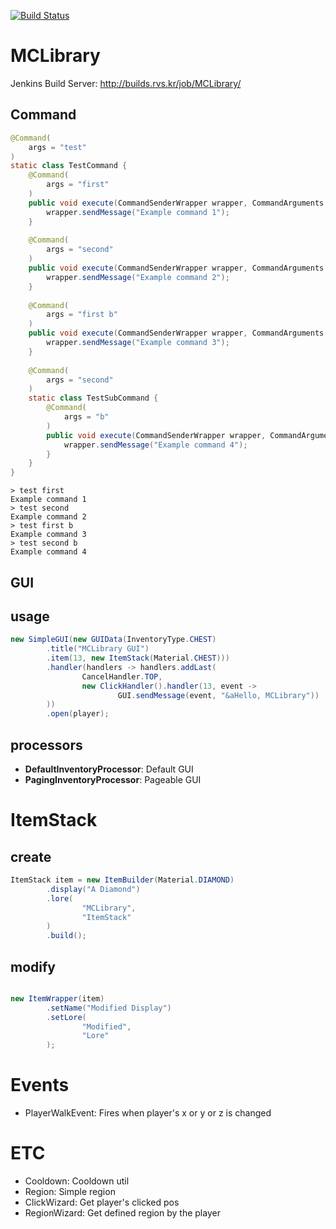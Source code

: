 [![Build Status](https://travis-ci.org/EntryPointKR/MCLibrary.svg?branch=master)](https://travis-ci.org/EntryPointKR/MCLibrary)

# MCLibrary

Jenkins Build Server: http://builds.rvs.kr/job/MCLibrary/

## Command

```java
@Command(
	args = "test"
)
static class TestCommand {
	@Command(
		args = "first"
	)
	public void execute(CommandSenderWrapper wrapper, CommandArguments args) {
		wrapper.sendMessage("Example command 1");
	}
  
	@Command(
		args = "second"
	)
	public void execute(CommandSenderWrapper wrapper, CommandArguments args) {
		wrapper.sendMessage("Example command 2");
	}
	
	@Command(
		args = "first b"
	)
	public void execute(CommandSenderWrapper wrapper, CommandArguments args) {
		wrapper.sendMessage("Example command 3");
	}
	
	@Command(
		args = "second"
	)
	static class TestSubCommand {
		@Command(
			args = "b"
		)
		public void execute(CommandSenderWrapper wrapper, CommandArguments args) {
			wrapper.sendMessage("Example command 4");
		}
	}
}
```
```
> test first
Example command 1
> test second
Example command 2
> test first b
Example command 3
> test second b
Example command 4
```

## GUI

## usage
```java
new SimpleGUI(new GUIData(InventoryType.CHEST)
        .title("MCLibrary GUI")
        .item(13, new ItemStack(Material.CHEST)))
        .handler(handlers -> handlers.addLast(
                CancelHandler.TOP,
                new ClickHandler().handler(13, event ->
                        GUI.sendMessage(event, "&aHello, MCLibrary"))
        ))
        .open(player);
```

## processors

* **DefaultInventoryProcessor**: Default GUI
* **PagingInventoryProcessor**: Pageable GUI

# ItemStack

## create
```java
ItemStack item = new ItemBuilder(Material.DIAMOND)
        .display("A Diamond")
        .lore(
                "MCLibrary",
                "ItemStack"
        )
        .build();
```

## modify
```java

new ItemWrapper(item)
        .setName("Modified Display")
        .setLore(
                "Modified",
                "Lore"
        );
```

# Events

* PlayerWalkEvent: Fires when player's x or y or z is changed

# ETC

* Cooldown: Cooldown util
* Region: Simple region
* ClickWizard: Get player's clicked pos
* RegionWizard: Get defined region by the player
